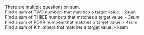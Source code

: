 There are multiple questions on sum.  
Find a sum of TWO numbers that matches a target value. - 2sum  
Find a sum of THREE numbers that matches a target value. - 3sum  
Find a sum of FOUR numbers that matches a target value. - 4sum  
Find a sum of K numbers that matches a target value. - ksum
